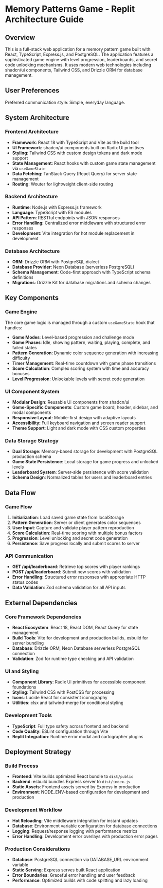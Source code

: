 # Memory Patterns Game - Replit Architecture Guide

## Overview

This is a full-stack web application for a memory pattern game built with React, TypeScript, Express.js, and PostgreSQL. The application features a sophisticated game engine with level progression, leaderboards, and secret code unlocking mechanisms. It uses modern web technologies including shadcn/ui components, Tailwind CSS, and Drizzle ORM for database management.

## User Preferences

Preferred communication style: Simple, everyday language.

## System Architecture

### Frontend Architecture
- **Framework**: React 18 with TypeScript and Vite as the build tool
- **UI Framework**: shadcn/ui components built on Radix UI primitives
- **Styling**: Tailwind CSS with custom design tokens and dark mode support
- **State Management**: React hooks with custom game state management via `useGameState`
- **Data Fetching**: TanStack Query (React Query) for server state management
- **Routing**: Wouter for lightweight client-side routing

### Backend Architecture
- **Runtime**: Node.js with Express.js framework
- **Language**: TypeScript with ES modules
- **API Pattern**: RESTful endpoints with JSON responses
- **Error Handling**: Centralized error middleware with structured error responses
- **Development**: Vite integration for hot module replacement in development

### Database Architecture
- **ORM**: Drizzle ORM with PostgreSQL dialect
- **Database Provider**: Neon Database (serverless PostgreSQL)
- **Schema Management**: Code-first approach with TypeScript schema definitions
- **Migrations**: Drizzle Kit for database migrations and schema changes

## Key Components

### Game Engine
The core game logic is managed through a custom `useGameState` hook that handles:
- **Game Modes**: Level-based progression and challenge mode
- **Game Phases**: Idle, showing pattern, waiting, playing, complete, and failed states
- **Pattern Generation**: Dynamic color sequence generation with increasing difficulty
- **Timer Management**: Real-time countdown with game phase transitions
- **Score Calculation**: Complex scoring system with time and accuracy bonuses
- **Level Progression**: Unlockable levels with secret code generation

### UI Component System
- **Modular Design**: Reusable UI components from shadcn/ui
- **Game-Specific Components**: Custom game board, header, sidebar, and modal components
- **Responsive Layout**: Mobile-first design with adaptive layouts
- **Accessibility**: Full keyboard navigation and screen reader support
- **Theme Support**: Light and dark mode with CSS custom properties

### Data Storage Strategy
- **Dual Storage**: Memory-based storage for development with PostgreSQL production schema
- **Game State Persistence**: Local storage for game progress and unlocked levels
- **Leaderboard System**: Server-side persistence with score validation
- **Schema Design**: Normalized tables for users and leaderboard entries

## Data Flow

### Game Flow
1. **Initialization**: Load saved game state from localStorage
2. **Pattern Generation**: Server or client generates color sequences
3. **User Input**: Capture and validate player pattern reproduction
4. **Score Calculation**: Real-time scoring with multiple bonus factors
5. **Progression**: Level unlocking and secret code generation
6. **Persistence**: Save progress locally and submit scores to server

### API Communication
- **GET /api/leaderboard**: Retrieve top scores with player rankings
- **POST /api/leaderboard**: Submit new scores with validation
- **Error Handling**: Structured error responses with appropriate HTTP status codes
- **Data Validation**: Zod schema validation for all API inputs

## External Dependencies

### Core Framework Dependencies
- **React Ecosystem**: React 18, React DOM, React Query for state management
- **Build Tools**: Vite for development and production builds, esbuild for server bundling
- **Database**: Drizzle ORM, Neon Database serverless PostgreSQL connection
- **Validation**: Zod for runtime type checking and API validation

### UI and Styling
- **Component Library**: Radix UI primitives for accessible component foundations
- **Styling**: Tailwind CSS with PostCSS for processing
- **Icons**: Lucide React for consistent iconography
- **Utilities**: clsx and tailwind-merge for conditional styling

### Development Tools
- **TypeScript**: Full type safety across frontend and backend
- **Code Quality**: ESLint configuration through Vite
- **Replit Integration**: Runtime error modal and cartographer plugins

## Deployment Strategy

### Build Process
- **Frontend**: Vite builds optimized React bundle to `dist/public`
- **Backend**: esbuild bundles Express server to `dist/index.js`
- **Static Assets**: Frontend assets served by Express in production
- **Environment**: NODE_ENV-based configuration for development and production

### Development Workflow
- **Hot Reloading**: Vite middleware integration for instant updates
- **Database**: Environment variable configuration for database connections
- **Logging**: Request/response logging with performance metrics
- **Error Handling**: Development error overlays with production error pages

### Production Considerations
- **Database**: PostgreSQL connection via DATABASE_URL environment variable
- **Static Serving**: Express serves built React application
- **Error Boundaries**: Graceful error handling and user feedback
- **Performance**: Optimized builds with code splitting and lazy loading